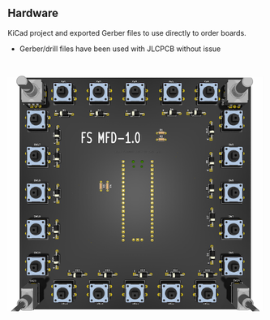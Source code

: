 ## Hardware

KiCad project and exported Gerber files to use directly to order boards.

* Gerber/drill files have been used with JLCPCB without issue
<br>

![image](https://github.com/exyn/FS-MFD/blob/main/Misc/FS-MFD%201.0alpha%20CAD.png)

